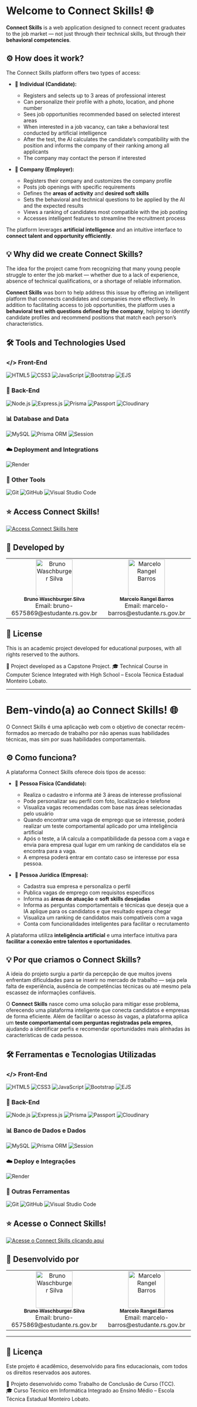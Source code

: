# Welcome to Connect Skills! 🌐

**Connect Skills** is a web application designed to connect recent graduates to the job market — not just through their technical skills, but through their **behavioral competencies**.

## ⚙️ How does it work?

The Connect Skills platform offers two types of access:

- 🧑 **Individual (Candidate):**
  - Registers and selects up to 3 areas of professional interest  
  - Can personalize their profile with a photo, location, and phone number  
  - Sees job opportunities recommended based on selected interest areas  
  - When interested in a job vacancy, can take a behavioral test conducted by artificial intelligence  
  - After the test, the AI calculates the candidate’s compatibility with the position and informs the company of their ranking among all applicants  
  - The company may contact the person if interested  

- 🏢 **Company (Employer):**
  - Registers their company and customizes the company profile  
  - Posts job openings with specific requirements  
  - Defines the **areas of activity** and **desired soft skills**  
  - Sets the behavioral and technical questions to be applied by the AI and the expected results  
  - Views a ranking of candidates most compatible with the job posting  
  - Accesses intelligent features to streamline the recruitment process  

The platform leverages **artificial intelligence** and an intuitive interface to **connect talent and opportunity efficiently**.

## 💡 Why did we create Connect Skills?

The idea for the project came from recognizing that many young people struggle to enter the job market — whether due to a lack of experience, absence of technical qualifications, or a shortage of reliable information.

**Connect Skills** was born to help address this issue by offering an intelligent platform that connects candidates and companies more effectively. In addition to facilitating access to job opportunities, the platform uses a **behavioral test with questions defined by the company**, helping to identify candidate profiles and recommend positions that match each person’s characteristics.

## 🛠️ Tools and Technologies Used

### </> Front-End
![HTML5](https://img.shields.io/badge/-HTML5-E34F26?style=flat&logo=html5&logoColor=white)
![CSS3](https://img.shields.io/badge/-CSS3-1572B6?style=flat&logo=css3&logoColor=white)
![JavaScript](https://img.shields.io/badge/-JavaScript-F7DF1E?style=flat&logo=javascript&logoColor=black)
![Bootstrap](https://img.shields.io/badge/-Bootstrap-563D7C?style=flat&logo=bootstrap&logoColor=white)
![EJS](https://img.shields.io/badge/-EJS-5B3C1E?style=flat&logo=ejs&logoColor=white)

### 🤖 Back-End
![Node.js](https://img.shields.io/badge/-Node.js-339933?style=flat&logo=node.js&logoColor=white)
![Express.js](https://img.shields.io/badge/-Express.js-000000?style=flat&logo=express&logoColor=white)
![Prisma](https://img.shields.io/badge/-Prisma-2D3748?style=flat&logo=prisma&logoColor=white)
![Passport](https://img.shields.io/badge/-Passport-34E27A?style=flat&logo=passport&logoColor=white)
![Cloudinary](https://img.shields.io/badge/-Cloudinary-3448C5?style=flat&logo=cloudinary&logoColor=white)

### 📊 Database and Data
![MySQL](https://img.shields.io/badge/-MySQL-4479A1?style=flat&logo=mysql&logoColor=white)
![Prisma ORM](https://img.shields.io/badge/-Prisma%20ORM-2D3748?style=flat&logo=prisma&logoColor=white)
![Session](https://img.shields.io/badge/-Express--Session-007ACC?style=flat&logo=node-dot-js&logoColor=white)

### ☁️ Deployment and Integrations
![Render](https://img.shields.io/badge/-Render-46E3B7?style=flat&logo=render&logoColor=black)

### 💾 Other Tools
![Git](https://img.shields.io/badge/-Git-F05032?style=flat&logo=git&logoColor=white)
![GitHub](https://img.shields.io/badge/-GitHub-181717?style=flat&logo=github&logoColor=white)
![Visual Studio Code](https://img.shields.io/badge/-VS%20Code-007ACC?style=flat&logo=visual-studio-code&logoColor=white)

## ⭐ Access Connect Skills!
[![Access Connect Skills here](https://img.shields.io/badge/Access_Connect_Skills_Here-2F84F5?style=for-the-badge&logo=google-chrome&logoColor=FFFFFF)](https://connectskills.com.br)

## 👥 Developed by
<table>
  <tr>
    <td align="center">
      <a href="https://github.com/brunowasch">
        <img src="https://avatars.githubusercontent.com/brunowasch" width="100px;" alt="Bruno Waschburger Silva"/><br />
        <sub><b>Bruno Waschburger Silva</b></sub>
      </a>
      <br />
      Email: bruno-6575869@estudante.rs.gov.br
    </td>
    <td align="center">
      <a href="https://github.com/Marcelo844">
        <img src="https://avatars.githubusercontent.com/Marcelo844" width="100px;" alt="Marcelo Rangel Barros"/><br />
        <sub><b>Marcelo Rangel Barros</b></sub>
      </a>
      <br />
      Email: marcelo-barros@estudante.rs.gov.br
    </td>
  </tr>
</table>

## 📄 License

This is an academic project developed for educational purposes, with all rights reserved to the authors.

📁 Project developed as a Capstone Project. 
🎓 Technical Course in Computer Science Integrated with High School – Escola Técnica Estadual Monteiro Lobato.

---

# Bem-vindo(a) ao Connect Skills! 🌐

O Connect Skills é uma aplicação web com o objetivo de conectar recém-formados ao mercado de trabalho por não apenas suas habilidades técnicas, mas sim por suas habilidades comportamentais. 

## ⚙️ Como funciona?

A plataforma Connect Skills oferece dois tipos de acesso:

- 🧑 **Pessoa Física (Candidato):**
  - Realiza o cadastro e informa até 3 áreas de interesse profissional
  - Pode personalizar seu perfil com foto, localização e telefone
  - Visualiza vagas recomendadas com base nas áreas selecionadas pelo usuário
  - Quando encontrar uma vaga de emprego que se interesse, poderá realizar um teste comportamental aplicado por uma inteligência artificial
  - Após o teste, a IA calcula a compatibilidade da pessoa com a vaga e envia para empresa qual lugar em um ranking de candidatos ela se encontra para a vaga.
  - A empresa poderá entrar em contato caso se interesse por essa pessoa.

- 🏢 **Pessoa Jurídica (Empresa):**
  - Cadastra sua empresa e personaliza o perfil
  - Publica vagas de emprego com requisitos específicos
  - Informa as **áreas de atuação** e **soft skills desejadas**
  - Informa as perguntas comportamentais e técnicas que deseja que a IA aplique para os candidatos e que resultado espera chegar
  - Visualiza um ranking de candidatos mais compatíveis com a vaga
  - Conta com funcionalidades inteligentes para facilitar o recrutamento

A plataforma utiliza **inteligência artificial** e uma interface intuitiva para **facilitar a conexão entre talentos e oportunidades**.

## 💡 Por que criamos o Connect Skills?
A ideia do projeto surgiu a partir da percepção de que muitos jovens enfrentam dificuldades para se inserir no mercado de trabalho — seja pela falta de experiência, ausência de competências técnicas ou até mesmo pela escassez de informações confiáveis.

O **Connect Skills** nasce como uma solução para mitigar esse problema, oferecendo uma plataforma inteligente que conecta candidatos e empresas de forma eficiente. Além de facilitar o acesso às vagas, a plataforma aplica um **teste comportamental com perguntas registradas pela empres**, ajudando a identificar perfis e recomendar oportunidades mais alinhadas às características de cada pessoa.

## 🛠️ Ferramentas e Tecnologias Utilizadas

### </> Front-End
![HTML5](https://img.shields.io/badge/-HTML5-E34F26?style=flat&logo=html5&logoColor=white)
![CSS3](https://img.shields.io/badge/-CSS3-1572B6?style=flat&logo=css3&logoColor=white)
![JavaScript](https://img.shields.io/badge/-JavaScript-F7DF1E?style=flat&logo=javascript&logoColor=black)
![Bootstrap](https://img.shields.io/badge/-Bootstrap-563D7C?style=flat&logo=bootstrap&logoColor=white)
![EJS](https://img.shields.io/badge/-EJS-5B3C1E?style=flat&logo=ejs&logoColor=white)

### 🤖 Back-End
![Node.js](https://img.shields.io/badge/-Node.js-339933?style=flat&logo=node.js&logoColor=white)
![Express.js](https://img.shields.io/badge/-Express.js-000000?style=flat&logo=express&logoColor=white)
![Prisma](https://img.shields.io/badge/-Prisma-2D3748?style=flat&logo=prisma&logoColor=white)
![Passport](https://img.shields.io/badge/-Passport-34E27A?style=flat&logo=passport&logoColor=white)
![Cloudinary](https://img.shields.io/badge/-Cloudinary-3448C5?style=flat&logo=cloudinary&logoColor=white)

### 📊 Banco de Dados e Dados
![MySQL](https://img.shields.io/badge/-MySQL-4479A1?style=flat&logo=mysql&logoColor=white)
![Prisma ORM](https://img.shields.io/badge/-Prisma%20ORM-2D3748?style=flat&logo=prisma&logoColor=white)
![Session](https://img.shields.io/badge/-Express--Session-007ACC?style=flat&logo=node-dot-js&logoColor=white)

### ☁️ Deploy e Integrações
![Render](https://img.shields.io/badge/-Render-46E3B7?style=flat&logo=render&logoColor=black)

### 💾 Outras Ferramentas
![Git](https://img.shields.io/badge/-Git-F05032?style=flat&logo=git&logoColor=white)
![GitHub](https://img.shields.io/badge/-GitHub-181717?style=flat&logo=github&logoColor=white)
![Visual Studio Code](https://img.shields.io/badge/-VS%20Code-007ACC?style=flat&logo=visual-studio-code&logoColor=white)

## ⭐ Acesse o Connect Skills!
[![Acesse o Connect Skills clicando aqui](https://img.shields.io/badge/Acesse_o_Connect_Skills_clicando_aqui-2F84F5?style=for-the-badge&logo=google-chrome&logoColor=FFFFFF)](https://connectskills.com.br)

## 👥 Desenvolvido por
<table>
  <tr>
    <td align="center">
      <a href="https://github.com/brunowasch">
        <img src="https://avatars.githubusercontent.com/brunowasch" width="100px;" alt="Bruno Waschburger Silva"/><br />
        <sub><b>Bruno Waschburger Silva</b></sub>
      </a>
      <br />
      Email: bruno-6575869@estudante.rs.gov.br
    </td>
    <td align="center">
      <a href="https://github.com/Marcelo844">
        <img src="https://avatars.githubusercontent.com/Marcelo844" width="100px;" alt="Marcelo Rangel Barros"/><br />
        <sub><b>Marcelo Rangel Barros</b></sub>
      </a>
      <br />
      Email: marcelo-barros@estudante.rs.gov.br
    </td>
  </tr>
</table>

---

## 📄 Licença

Este projeto é acadêmico, desenvolvido para fins educacionais, com todos os direitos reservados aos autores.

📁 Projeto desenvolvido como Trabalho de Conclusão de Curso (TCC).  
🎓 Curso Técnico em Informática Integrado ao Ensino Médio – Escola Técnica Estadual Monteiro Lobato.
